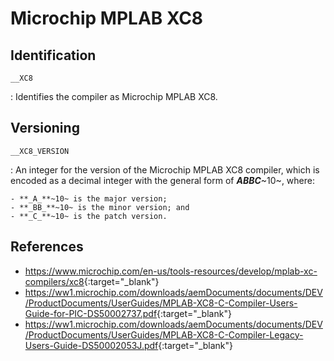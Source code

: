 # Microchip MPLAB XC8

## Identification

`__XC8`

:   Identifies the compiler as Microchip MPLAB XC8.

## Versioning

`__XC8_VERSION`

:   An integer for the version of the Microchip MPLAB XC8 compiler, which is encoded as a decimal integer with the general form of **_ABBC_**~10~, where:

    - **_A_**~10~ is the major version;
    - **_BB_**~10~ is the minor version; and
    - **_C_**~10~ is the patch version.

## References

- <https://www.microchip.com/en-us/tools-resources/develop/mplab-xc-compilers/xc8>{:target="_blank"}
- <https://ww1.microchip.com/downloads/aemDocuments/documents/DEV/ProductDocuments/UserGuides/MPLAB-XC8-C-Compiler-Users-Guide-for-PIC-DS50002737.pdf>{:target="_blank"}
- <https://ww1.microchip.com/downloads/aemDocuments/documents/DEV/ProductDocuments/UserGuides/MPLAB-XC8-C-Compiler-Legacy-Users-Guide-DS50002053J.pdf>{:target="_blank"}